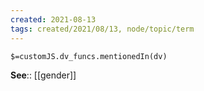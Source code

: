 ```yaml
---
created: 2021-08-13
tags: created/2021/08/13, node/topic/term
---
```

`$=customJS.dv_funcs.mentionedIn(dv)`





**See**:: [[gender]]